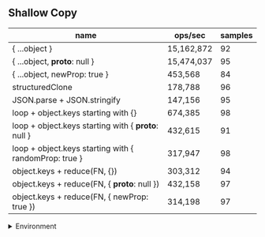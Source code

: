 ## Shallow Copy

|name|ops/sec|samples|
|-|-|-|
|{ ...object }|15,162,872|92|
|{ ...object, __proto__: null }|15,474,037|95|
|{ ...object, newProp: true }|453,568|84|
|structuredClone|178,788|96|
|JSON.parse + JSON.stringify|147,156|95|
|loop + object.keys starting with {}|674,385|98|
|loop + object.keys starting with { __proto__: null }|432,615|91|
|loop + object.keys starting with { randomProp: true }|317,947|98|
|object.keys + reduce(FN, {})|303,312|94|
|object.keys + reduce(FN, { __proto__: null })|432,158|97|
|object.keys + reduce(FN, { newProp: true })|314,198|97|


<details>
<summary>Environment</summary>

* __Machine:__ linux x64 | 2 vCPUs | 6.8GB Mem
* __Run:__ Wed Oct 25 2023 04:44:18 GMT+0000 (Coordinated Universal Time)
</details>

<!--
{"environment":{"platform":"linux","arch":"x64","cpus":2,"totalMemory":6.7597503662109375},"benchmarks":[{"name":"{ ...object }","opsSec":15162872.357371971,"samples":6},{"name":"{ ...object, __proto__: null }","opsSec":15474037.223964296,"samples":6},{"name":"{ ...object, newProp: true }","opsSec":453567.7910222224,"samples":3},{"name":"structuredClone","opsSec":178787.9792468986,"samples":4},{"name":"JSON.parse + JSON.stringify","opsSec":147155.6268740268,"samples":3},{"name":"loop + object.keys starting with {}","opsSec":674384.8814762434,"samples":7},{"name":"loop + object.keys starting with { __proto__: null }","opsSec":432614.5533573679,"samples":4},{"name":"loop + object.keys starting with { randomProp: true }","opsSec":317946.535072462,"samples":4},{"name":"object.keys + reduce(FN, {})","opsSec":303312.1787749182,"samples":6},{"name":"object.keys + reduce(FN, { __proto__: null })","opsSec":432157.5299577947,"samples":7},{"name":"object.keys + reduce(FN, { newProp: true })","opsSec":314198.0434268242,"samples":5}]}-->
